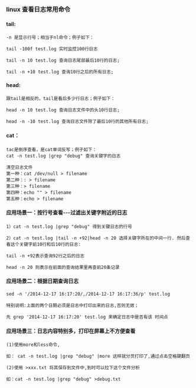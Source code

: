 ### linux 查看日志常用命令
#### tail:
```
-n 是显示行号；相当于nl命令；例子如下：

tail -100f test.log 实时监控100行日志

tail -n 10 test.log 查询日志尾部最后10行的日志;

tail -n +10 test.log 查询10行之后的所有日志;
```

#### head:
```
跟tail是相反的，tail是看后多少行日志；例子如下：

head -n 10 test.log 查询日志文件中的头10行日志;

head -n -10 test.log 查询日志文件除了最后10行的其他所有日志;
```

#### cat：
```
tac是倒序查看，是cat单词反写；例子如下：
cat -n test.log |grep "debug" 查询关键字的日志

清空日志文件
第一种：cat /dev/null > filename
第二种：: > filename
第三种：> filename
第四种：echo "" > filename
第五种：echo > filename
```

#### 应用场景一：按行号查看---过滤出关键字附近的日志
```
1）cat -n test.log |grep "debug" 得到关键日志的行号

2）cat -n test.log |tail -n +92|head -n 20 选择关键字所在的中间一行. 然后查看这个关键字前10行和后10行的日志:

tail -n +92表示查询92行之后的日志

head -n 20 则表示在前面的查询结果里再查前20条记录
```

#### 应用场景二：根据日期查询日志
```
sed -n '/2014-12-17 16:17:20/,/2014-12-17 16:17:36/p' test.log

特别说明:上面的两个日期必须是日志中打印出来的日志,否则无效；

先 grep '2014-12-17 16:17:20' test.log 来确定日志中是否有该 时间点
```

#### 应用场景三：日志内容特别多，打印在屏幕上不方便查看
```
(1)使用more和less命令,

如： cat -n test.log |grep "debug" |more 这样就分页打印了,通过点击空格键翻页

(2)使用 >xxx.txt 将其保存到文件中,到时可以拉下这个文件分析

如：cat -n test.log |grep "debug" >debug.txt
```
